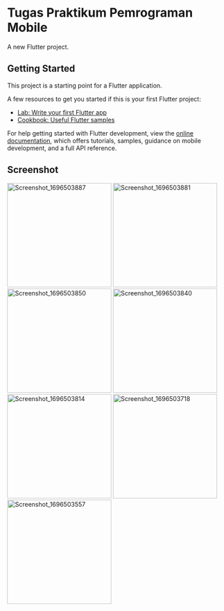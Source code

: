 # Tugas Praktikum Pemrograman Mobile

A new Flutter project.

## Getting Started

This project is a starting point for a Flutter application.

A few resources to get you started if this is your first Flutter project:

- [Lab: Write your first Flutter app](https://docs.flutter.dev/get-started/codelab)
- [Cookbook: Useful Flutter samples](https://docs.flutter.dev/cookbook)

For help getting started with Flutter development, view the
[online documentation](https://docs.flutter.dev/), which offers tutorials,
samples, guidance on mobile development, and a full API reference.

## Screenshot

<img src="https://github.com/aufasyaihan/toko_kita/assets/90436215/96e3efb6-4a46-432d-82c7-b4ef03b270bf" alt="Screenshot_1696503887" width="240px" />
<img src="https://github.com/aufasyaihan/toko_kita/assets/90436215/4d5bb8af-23bb-466d-976a-39192769cddd" alt="Screenshot_1696503881" width="240px" />
<img src="https://github.com/aufasyaihan/toko_kita/assets/90436215/5ad70b87-069d-4b56-881e-cb6e27a5faa5" alt="Screenshot_1696503850" width="240px" />
<img src="https://github.com/aufasyaihan/toko_kita/assets/90436215/ba79b0b4-4905-4687-8b42-f97fd03edae8" alt="Screenshot_1696503840" width="240px" />
<img src="https://github.com/aufasyaihan/toko_kita/assets/90436215/55363a08-b953-481a-b38e-c0041acd614c" alt="Screenshot_1696503814" width="240px" />
<img src="https://github.com/aufasyaihan/toko_kita/assets/90436215/43136ea6-0074-4850-bcae-320b47b55411" alt="Screenshot_1696503718" width="240px" />
<img src="https://github.com/aufasyaihan/toko_kita/assets/90436215/86aad6a2-a85d-4bf1-94e9-97ae8bb282a1" alt="Screenshot_1696503557" width="240px" />
